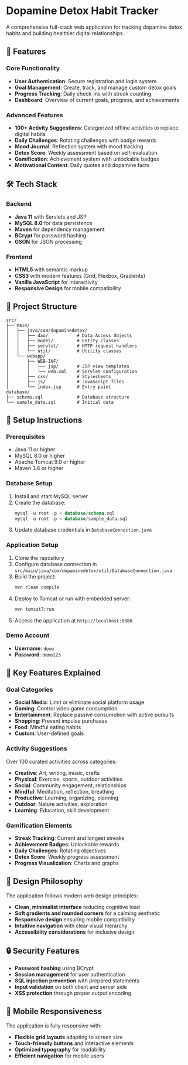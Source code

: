 # Dopamine Detox Habit Tracker

A comprehensive full-stack web application for tracking dopamine detox habits and building healthier digital relationships.

## 🌟 Features

### Core Functionality
- **User Authentication**: Secure registration and login system
- **Goal Management**: Create, track, and manage custom detox goals
- **Progress Tracking**: Daily check-ins with streak counting
- **Dashboard**: Overview of current goals, progress, and achievements

### Advanced Features
- **100+ Activity Suggestions**: Categorized offline activities to replace digital habits
- **Daily Challenges**: Rotating challenges with badge rewards
- **Mood Journal**: Reflection system with mood tracking
- **Detox Score**: Weekly assessment based on self-evaluation
- **Gamification**: Achievement system with unlockable badges
- **Motivational Content**: Daily quotes and dopamine facts

## 🛠 Tech Stack

### Backend
- **Java 11** with Servlets and JSP
- **MySQL 8.0** for data persistence
- **Maven** for dependency management
- **BCrypt** for password hashing
- **GSON** for JSON processing

### Frontend
- **HTML5** with semantic markup
- **CSS3** with modern features (Grid, Flexbox, Gradients)
- **Vanilla JavaScript** for interactivity
- **Responsive Design** for mobile compatibility

## 📁 Project Structure

```
src/
├── main/
│   ├── java/com/dopaminedetox/
│   │   ├── dao/           # Data Access Objects
│   │   ├── model/         # Entity classes
│   │   ├── servlet/       # HTTP request handlers
│   │   └── util/          # Utility classes
│   └── webapp/
│       ├── WEB-INF/
│       │   ├── jsp/       # JSP view templates
│       │   └── web.xml    # Servlet configuration
│       ├── css/           # Stylesheets
│       ├── js/            # JavaScript files
│       └── index.jsp      # Entry point
database/
├── schema.sql             # Database structure
└── sample_data.sql        # Initial data
```

## 🚀 Setup Instructions

### Prerequisites
- Java 11 or higher
- MySQL 8.0 or higher
- Apache Tomcat 9.0 or higher
- Maven 3.6 or higher

### Database Setup
1. Install and start MySQL server
2. Create the database:
   ```sql
   mysql -u root -p < database/schema.sql
   mysql -u root -p < database/sample_data.sql
   ```
3. Update database credentials in `DatabaseConnection.java`

### Application Setup
1. Clone the repository
2. Configure database connection in `src/main/java/com/dopaminedetox/util/DatabaseConnection.java`
3. Build the project:
   ```bash
   mvn clean compile
   ```
4. Deploy to Tomcat or run with embedded server:
   ```bash
   mvn tomcat7:run
   ```
5. Access the application at `http://localhost:8080`

### Demo Account
- **Username**: `demo`
- **Password**: `demo123`

## 🎯 Key Features Explained

### Goal Categories
- **Social Media**: Limit or eliminate social platform usage
- **Gaming**: Control video game consumption
- **Entertainment**: Replace passive consumption with active pursuits
- **Shopping**: Prevent impulse purchases
- **Food**: Mindful eating habits
- **Custom**: User-defined goals

### Activity Suggestions
Over 100 curated activities across categories:
- **Creative**: Art, writing, music, crafts
- **Physical**: Exercise, sports, outdoor activities
- **Social**: Community engagement, relationships
- **Mindful**: Meditation, reflection, breathing
- **Productive**: Learning, organizing, planning
- **Outdoor**: Nature activities, exploration
- **Learning**: Education, skill development

### Gamification Elements
- **Streak Tracking**: Current and longest streaks
- **Achievement Badges**: Unlockable rewards
- **Daily Challenges**: Rotating objectives
- **Detox Score**: Weekly progress assessment
- **Progress Visualization**: Charts and graphs

## 🎨 Design Philosophy

The application follows modern web design principles:
- **Clean, minimalist interface** reducing cognitive load
- **Soft gradients and rounded corners** for a calming aesthetic
- **Responsive design** ensuring mobile compatibility
- **Intuitive navigation** with clear visual hierarchy
- **Accessibility considerations** for inclusive design

## 🔒 Security Features

- **Password hashing** using BCrypt
- **Session management** for user authentication
- **SQL injection prevention** with prepared statements
- **Input validation** on both client and server side
- **XSS protection** through proper output encoding

## 📱 Mobile Responsiveness

The application is fully responsive with:
- **Flexible grid layouts** adapting to screen size
- **Touch-friendly buttons** and interactive elements
- **Optimized typography** for readability
- **Efficient navigation** for mobile users

